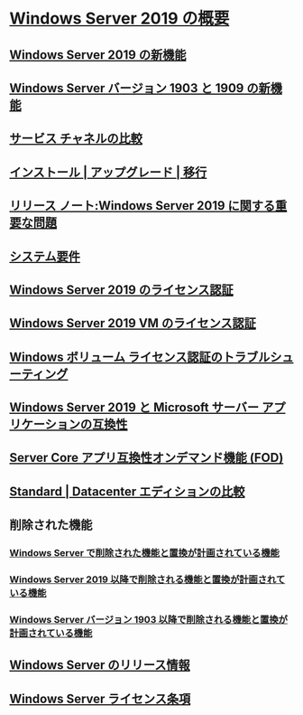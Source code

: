 # [Windows Server 2019 の概要](get-started-19.md) 
## [Windows Server 2019 の新機能](whats-new-19.md)
## [Windows Server バージョン 1903 と 1909 の新機能](whats-new-in-windows-server-1903-1909.md)
## [サービス チャネルの比較](servicing-channels-19.md)
## [インストール | アップグレード | 移行](install-upgrade-migrate-19.md)
## [リリース ノート:Windows Server 2019 に関する重要な問題](rel-notes-19.md)
## [システム要件](sys-reqs-19.md)
## [Windows Server 2019 のライセンス認証](activation-19.md)
## [Windows Server 2019 VM のライセンス認証](vm-activation-19.md)
## [Windows ボリューム ライセンス認証のトラブルシューティング](../get-started/activation-troubleshooting-guide.md)
## [Windows Server 2019 と Microsoft サーバー アプリケーションの互換性](app-compat-19.md)
## [Server Core アプリ互換性オンデマンド機能 (FOD)](install-fod-19.md)
## [Standard | Datacenter エディションの比較](editions-comparison-19.md)
## 削除された機能
### [Windows Server で削除された機能と置換が計画されている機能](removed-features.md)
### [Windows Server 2019 以降で削除される機能と置換が計画されている機能](removed-features-19.md)
### [Windows Server バージョン 1903 以降で削除される機能と置換が計画されている機能](removed-features-1903.md)
## [Windows Server のリリース情報](../get-started/windows-server-release-info.md)
## [Windows Server ライセンス条項](../windows-server-licensing/windows-server-licensing.md)